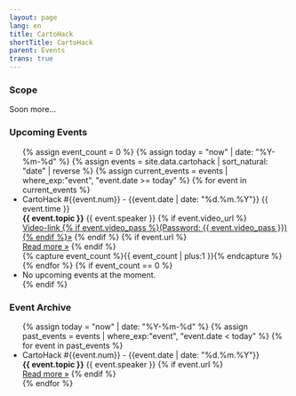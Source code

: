 ```yaml
---
layout: page
lang: en
title: CartoHack
shortTitle: CartoHack
parent: Events
trans: true
---
```


### Scope
Soon more...

### Upcoming Events
<ul class="eventlist">
{% assign event_count = 0 %}
{% assign today = "now" | date: "%Y-%m-%d" %}
{% assign events = site.data.cartohack | sort_natural: "date" | reverse %}
{% assign current_events = events | where_exp:"event", "event.date >= today" %}
{% for event in current_events %}
  <li>
    CartoHack #{{event.num}} - {{event.date | date: "%d.%m.%Y"}} {{ event.time }}<br />
    <strong>{{ event.topic }}</strong>
    {{ event.speaker }}
    {% if event.video_url %}<br />
    <a href="{{event.video_url}}" class="btn">Video-link {% if event.video_pass %}(Password: {{ event.video_pass }}) {% endif %}&raquo;</a>
    {% endif %}
    {% if event.url %}<br />
    <a href="{{event.url}}" class="btn">Read more &raquo;</a>
    {% endif %}
  </li>
  {% capture event_count %}{{ event_count | plus:1 }}{% endcapture %}
{% endfor %}
{% if event_count == 0 %}
  <li>No upcoming events at the moment.</li>
{% endif %}
</ul>

### Event Archive
<ul class="eventlist">
{% assign today = "now" | date: "%Y-%m-%d" %}
{% assign past_events = events | where_exp:"event", "event.date < today" %}
{% for event in past_events %}
  <li>
    CartoHack #{{event.num}} - {{event.date | date: "%d.%m.%Y"}}<br />
    <strong>{{ event.topic }}</strong>
    {{ event.speaker }}
    {% if event.url %}<br />
    <a href="{{event.url}}" class="btn">Read more &raquo;</a>
    {% endif %}
  </li>
{% endfor %}
</ul>